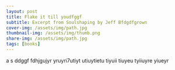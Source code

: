 ```yaml
---
layout: post
title: Flake it till youdfggf
subtitle: Excerpt from Soulshaping by Jeff Bfdgdfgrown
cover-img: /assets/img/path.jpg
thumbnail-img: /assets/img/thumb.png
share-img: /assets/img/path.jpg
tags: [books]
---
```

a
s
ddggf
fdhjgujyr
yruyri7utiyt
utiuytietu
tiyuii
tiuyeu
tyiiuyre
yiueyr
